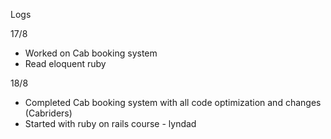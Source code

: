 Logs

17/8 
- Worked on Cab booking system
- Read eloquent ruby

18/8
- Completed Cab booking system with all code optimization and changes (Cabriders)
- Started with ruby on rails course - lyndad